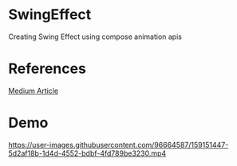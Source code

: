 # SwingEffect
Creating Swing Effect using compose animation apis
# References
[Medium Article](https://medium.com/better-programming/the-art-of-swing-effect-with-jetpack-compose-e6f4c8cb0d88)
# Demo
https://user-images.githubusercontent.com/96664587/159151447-5d2af18b-1d4d-4552-bdbf-4fd789be3230.mp4

